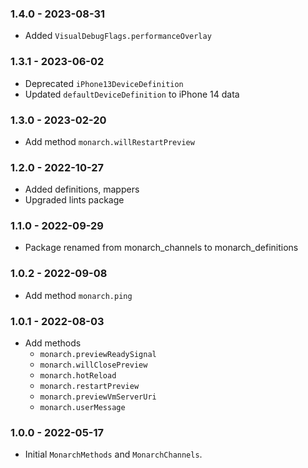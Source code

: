 ### 1.4.0 - 2023-08-31
- Added `VisualDebugFlags.performanceOverlay`

### 1.3.1 - 2023-06-02
- Deprecated `iPhone13DeviceDefinition`
- Updated `defaultDeviceDefinition` to iPhone 14 data

### 1.3.0 - 2023-02-20
- Add method `monarch.willRestartPreview`

### 1.2.0 - 2022-10-27
- Added definitions, mappers
- Upgraded lints package

### 1.1.0 - 2022-09-29
- Package renamed from monarch_channels to monarch_definitions

### 1.0.2 - 2022-09-08
- Add method `monarch.ping`

### 1.0.1 - 2022-08-03
- Add methods
  - `monarch.previewReadySignal`
  - `monarch.willClosePreview`
  - `monarch.hotReload`
  - `monarch.restartPreview`
  - `monarch.previewVmServerUri`
  - `monarch.userMessage`

### 1.0.0 - 2022-05-17
- Initial `MonarchMethods` and `MonarchChannels`.
